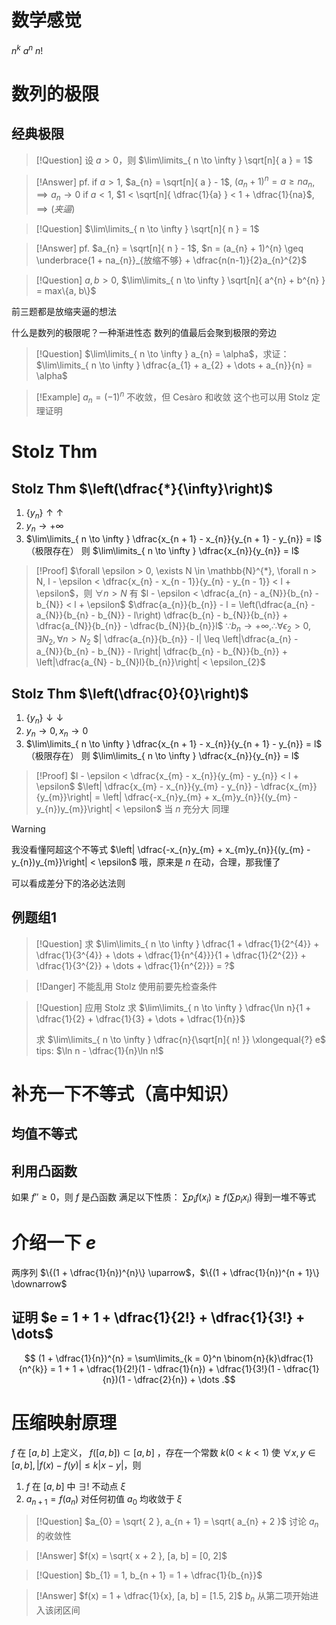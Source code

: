 # 数学感觉
$n^{k}$  $a^{n}$  $n!$

# 数列的极限

## 经典极限

> [!Question]
> 设 $a > 0$，则 $\lim\limits_{ n \to \infty } \sqrt[n]{ a } = 1$

> [!Answer]
> pf.
> if $a > 1$, $a_{n} = \sqrt[n]{ a } - 1$, $(a_{n} + 1)^{n} = a \geq na_{n}$, $\implies a_{n} \to 0$
> if $a < 1$, $1 < \sqrt[n]{ \dfrac{1}{a} } < 1 + \dfrac{1}{na}$, $\implies(夹逼)$

> [!Question]
> $\lim\limits_{ n \to \infty } \sqrt[n]{ n } = 1$

> [!Answer]
> pf.
> $a_{n} = \sqrt[n]{ n } - 1$, $n = (a_{n} + 1)^{n} \geq \underbrace{1 + na_{n}}_{放缩不够} + \dfrac{n(n-1)}{2}a_{n}^{2}$

> [!Question] 
> $a, b > 0$, $\lim\limits_{ n \to \infty } \sqrt[n]{ a^{n} + b^{n} } = max\{a, b\}$

前三题都是放缩夹逼的想法

什么是数列的极限呢？一种渐进性态
数列的值最后会聚到极限的旁边

> [!Question]
> $\lim\limits_{ n \to \infty } a_{n} = \alpha$，求证：$\lim\limits_{ n \to \infty } \dfrac{a_{1} + a_{2} + \dots + a_{n}}{n} = \alpha$

> [!Example]
> $a_{n} = (-1)^{n}$ 不收敛，但 Cesàro 和收敛
> 这个也可以用 Stolz 定理证明

# Stolz Thm

## Stolz Thm $\left(\dfrac{*}{\infty}\right)$

1. $\{y_{n}\} \uparrow\uparrow$
2. $y_{n} \to +\infty$
3. $\lim\limits_{ n \to \infty } \dfrac{x_{n + 1} - x_{n}}{y_{n + 1} - y_{n}} = l$（极限存在）
则 $\lim\limits_{ n \to \infty } \dfrac{x_{n}}{y_{n}} = l$

> [!Proof]
> $\forall \epsilon > 0, \exists N \in \mathbb{N}^{*}, \forall n > N, l - \epsilon < \dfrac{x_{n} - x_{n - 1}}{y_{n} - y_{n - 1}} < l + \epsilon$，则 $\forall n > N$ 有 
> $l - \epsilon < \dfrac{a_{n} - a_{N}}{b_{n} - b_{N}} < l + \epsilon$
> $\dfrac{a_{n}}{b_{n}} - l = \left(\dfrac{a_{n} - a_{N}}{b_{n} - b_{N}} - l\right) \dfrac{b_{n} - b_{N}}{b_{n}} + \dfrac{a_{N}}{b_{n}} - \dfrac{b_{N}}{b_{n}}l$
> $\because b_{n} \to +\infty, \therefore \forall \epsilon_{2} > 0, \exists N_{2}, \forall n > N_{2}$
> $| \dfrac{a_{n}}{b_{n}} - l| \leq \left|\dfrac{a_{n} - a_{N}}{b_{n} - b_{N}} - l\right| \dfrac{b_{n} - b_{N}}{b_{n}} + \left|\dfrac{a_{N} - b_{N}l}{b_{n}}\right| < \epsilon_{2}$

## Stolz Thm $\left(\dfrac{0}{0}\right)$

1. $\{y_{n}\} \downarrow\downarrow$
2. $y_{n} \to 0, x_{n} \to 0$
3. $\lim\limits_{ n \to \infty } \dfrac{x_{n + 1} - x_{n}}{y_{n + 1} - y_{n}} = l$（极限存在）
则 $\lim\limits_{ n \to \infty } \dfrac{x_{n}}{y_{n}} = l$

> [!Proof]
> $l - \epsilon < \dfrac{x_{m} - x_{n}}{y_{m} - y_{n}} < l + \epsilon$
> $\left| \dfrac{x_{m} - x_{n}}{y_{m} - y_{n}} - \dfrac{x_{m}}{y_{m}}\right| = \left| \dfrac{-x_{n}y_{m} + x_{m}y_{n}}{(y_{m} - y_{n})y_{m}}\right| < \epsilon$ 当 $n$ 充分大
> 同理

> [!Warning]
> 我没看懂阿超这个不等式 $\left| \dfrac{-x_{n}y_{m} + x_{m}y_{n}}{(y_{m} - y_{n})y_{m}}\right| < \epsilon$
> 哦，原来是 $n$ 在动，合理，那我懂了

可以看成差分下的洛必达法则

## 例题组1

> [!Question]
> 求 $\lim\limits_{ n \to \infty } \dfrac{1 + \dfrac{1}{2^{4}} + \dfrac{1}{3^{4}} + \dots + \dfrac{1}{n^{4}}}{1 + \dfrac{1}{2^{2}} + \dfrac{1}{3^{2}} + \dots + \dfrac{1}{n^{2}}} = ?$

> [!Danger]
> 不能乱用 Stolz
> 使用前要先检查条件

> [!Question]
> 应用 Stolz 求 $\lim\limits_{ n \to \infty } \dfrac{\ln n}{1 + \dfrac{1}{2} + \dfrac{1}{3} + \dots + \dfrac{1}{n}}$
> 
> 求 $\lim\limits_{ n \to \infty } \dfrac{n}{\sqrt[n]{ n! }} \xlongequal{?} e$ 
> tips: $\ln n - \dfrac{1}{n}\ln n!$

# 补充一下不等式（高中知识）
## 均值不等式
## 利用凸函数
如果 $f'' \geq 0$，则 $f$ 是凸函数
满足以下性质：
$\sum p_{i}f(x_{i}) \geq f\left( \sum p_{i}x_{i} \right)$
得到一堆不等式

# 介绍一下 $e$

两序列 $\{(1 + \dfrac{1}{n})^{n}\} \uparrow$，$\{(1 + \dfrac{1}{n})^{n + 1}\} \downarrow$

## 证明 $e = 1 + 1 + \dfrac{1}{2!} + \dfrac{1}{3!} + \dots$
$$
(1 + \dfrac{1}{n})^{n} = \sum\limits_{k = 0}^n \binom{n}{k}\dfrac{1}{n^{k}} = 1 + 1 + \dfrac{1}{2!}(1 - \dfrac{1}{n}) + \dfrac{1}{3!}(1 - \dfrac{1}{n})(1 - \dfrac{2}{n}) + \dots
.$$

# 压缩映射原理


$f$ 在 $[a, b]$ 上定义， $f([a, b]) \subset [a, b]$ ，存在一个常数 $k(0 < k < 1)$ 使 $\forall x, y \in[a, b],|f(x) - f(y)| \leq k|x - y|$，则
1. $f$  在 $[a, b]$ 中 $\exists!$ 不动点 $\xi$
2. $a_{n + 1} = f(a_{n})$ 对任何初值 $a_{0}$ 均收敛于 $\xi$

> [!Question]
> $a_{0} = \sqrt{ 2 }, a_{n + 1} = \sqrt{ a_{n} + 2 }$ 
> 讨论 $a_{n}$ 的收敛性

> [!Answer]
> $f(x) = \sqrt{ x + 2 }, [a, b] = [0, 2]$

> [!Question]
> $b_{1} = 1, b_{n + 1} = 1 + \dfrac{1}{b_{n}}$

> [!Answer]
> $f(x) = 1 + \dfrac{1}{x}, [a,  b] = [1.5, 2]$
> $b_{n}$ 从第二项开始进入该闭区间











